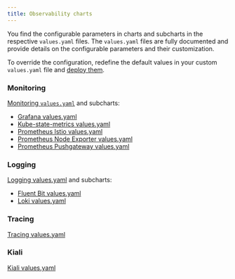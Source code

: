 ```yaml
---
title: Observability charts
---
```


You find the configurable parameters in charts and subcharts in the respective `values.yaml` files. The `values.yaml` files are fully documented and provide details on the configurable parameters and their customization.

To override the configuration, redefine the default values in your custom `values.yaml` file and [deploy them](../../04-operation-guides/operations/03-change-kyma-config-values.md).

### Monitoring

[Monitoring `values.yaml`](https://github.com/kyma-project/kyma/blob/main/resources/monitoring/values.yaml) and subcharts:

- [Grafana values.yaml](https://github.com/kyma-project/kyma/blob/main/resources/monitoring/charts/grafana/values.yaml)
- [Kube-state-metrics values.yaml](https://github.com/kyma-project/kyma/blob/main/resources/monitoring/charts/kube-state-metrics/values.yaml)
- [Prometheus Istio values.yaml](https://github.com/kyma-project/kyma/blob/main/resources/monitoring/charts/prometheus-istio/values.yaml)
- [Prometheus Node Exporter values.yaml](https://github.com/kyma-project/kyma/blob/main/resources/monitoring/charts/prometheus-node-exporter/values.yaml)
- [Prometheus Pushgateway values.yaml](https://github.com/kyma-project/kyma/blob/main/resources/monitoring/charts/prometheus-pushgateway/values.yaml)

### Logging

[Logging values.yaml](https://github.com/kyma-project/kyma/blob/main/resources/logging/values.yaml) and subcharts:

- [Fluent Bit values.yaml](https://github.com/kyma-project/kyma/blob/main/resources/logging/charts/fluent-bit/values.yaml)
- [Loki values.yaml](https://github.com/kyma-project/kyma/blob/main/resources/logging/charts/loki/values.yaml)

### Tracing

[Tracing values.yaml](https://github.com/kyma-project/kyma/blob/main/resources/tracing/values.yaml)

### Kiali

[Kiali values.yaml](https://github.com/kyma-project/kyma/blob/master/resources/kiali/values.yaml)